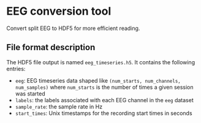 # EEG conversion tool

Convert split EEG to HDF5 for more efficient reading.

## File format description

The HDF5 file output is named `eeg_timeseries.h5`. It contains the following
entries:

* `eeg`: EEG timeseries data shaped like `(num_starts, num_channels, num_samples)`
  where `num_starts` is the number of times a given session was started
* `labels`: the labels associated with each EEG channel in the `eeg` dataset
* `sample_rate`: the sample rate in Hz
* `start_times`: Unix timestamps for the recording start times in seconds
